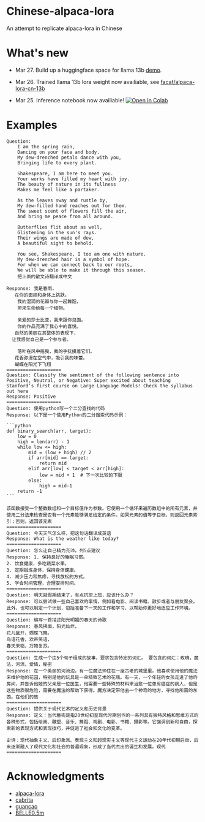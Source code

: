 # Chinese-alpaca-lora

An attempt to replicate alpaca-lora in Chinese

# What's new

- Mar 27. Build up a huggingface space for llama 13b [demo](https://huggingface.co/spaces/facat/alpaca-lora-cn).

- Mar 26. Trained llama 13b lora weight now availiable, see [facat/alpaca-lora-cn-13b](https://huggingface.co/facat/alpaca-lora-cn-13b)
- Mar 25. Inference notebook now availiable! <a href="https://colab.research.google.com/github/fecet/alpaca-lora-Chinese/blob/master/alpaca_lora_cn_eval.ipynb" target="_parent"><img src="https://colab.research.google.com/assets/colab-badge.svg" alt="Open In Colab"/></a> 

# Examples 

````
Question: 
    I am the spring rain,
    Dancing on your face and body.
    My dew-drenched petals dance with you,
    Bringing life to every plant.

    Shakespeare, I am here to meet you.
    Your works have filled my heart with joy.
    The beauty of nature in its fullness
    Makes me feel like a partaker.

    As the leaves sway and rustle by,
    My dew-filled hand reaches out for them.
    The sweet scent of flowers fill the air,
    And bring me peace from all around.

    Butterflies flit about as well,
    Glistening in the sun's rays.
    Their wings are made of dew,
    A beautiful sight to behold.

    You see, Shakespeare, I too am one with nature.
    My dew-drenched hair is a symbol of hope.
    For when we can connect back to our roots,
    We will be able to make it through this season.
    把上面的散文诗翻译成中文
    
Response: 我是春雨，
   在你的面颊和身体上跳跃。
    我的湿润的花瓣与你一起舞蹈，
    带来生命给每一个植物。

    亲爱的莎士比亚，我来跟你见面。
    你的作品充满了我心中的喜悦。
   自然的美丽在其整体的表现下，
  让我感觉自己是一个参与者。
 
    落叶在风中摇曳，我的手抚摸着它们。 
   花香弥漫在空气中，吸引我的味蕾。  
   蝴蝶在阳光下飞翔
====================
Question: Classify the sentiment of the following sentence into Positive, Neutral, or Negative: Super excited about teaching Stanford’s first course on Large Language Models! Check the syllabus out here
Response: Positive
====================
Question: 使用python写一个二分查找的代码
Response: 以下是一个使用Python的二分搜索代码示例：

```python
def binary_search(arr, target):
    low = 0
    high = len(arr) - 1
    while low <= high:
        mid = (low + high) // 2
        if arr[mid] == target:
            return mid
        elif arr[low] < target < arr[high]:
            low = mid + 1  # 下一次比较的下限
        else: 
            high = mid-1 
    return -1
```

该函数接受一个整数数组和一个目标值作为参数。它使用一个循环来遍历数组中的所有元素，并使用二分法来检查是否有一个元素能够满足给定的条件。如果元素的值等于目标，则返回元素索引；否则，返回该元素
====================
Question: 今天天气怎么样，把这句话翻译成英语
Response: What is the weather like today?
====================
Question: 怎么让自己精力充沛，列5点建议
Response: 1. 保持良好的睡眠习惯。
2. 饮食健康，多吃蔬菜水果。
3. 定期锻炼身体，保持身体健康。
4. 减少压力和焦虑，寻找放松的方式。
5. 学会时间管理，合理安排时间。
====================
Question: 明天就假期结束了，有点抗拒上班，应该什么办？
Response: 可以尝试做一些自己喜欢的事情，例如看电影、阅读书籍、散步或者与朋友聚会。此外，也可以制定一个计划，包括准备下一天的工作和学习，以帮助你更好地适应工作环境。
====================
Question: 编写一首描述阳光明媚的春天的诗歌
Response: 春风拂面，阳光灿烂，
花儿盛开，蝴蝶飞舞。
鸟语花香，欢声笑语，
春天来临，万物复苏。
====================
Question: 生成一个由5个句子组成的故事，要求包含特定的词汇。 要包含的词汇：玫瑰，魔法，河流，爱情，秘密
Response: 在一个美丽的河流边，有一位魔法师住在一座古老的城堡里。他喜欢使用他的魔法来维护他的花园，特别是他的玩具是一朵精致艺术的花瓶。有一天，一个年轻的女孩走进了他的房间，并告诉他她的父亲是一位医生，他需要一些特殊的材料来治愈一位患有癌症的病人，但是这些物质很危险，需要在魔法的帮助下获得。魔方决定带他去一个神奇的地方，寻找他所需的东西。在他们的旅
====================
Question: 提供关于现代艺术的定义和历史背景
Response: 定义：当代藝術是指20世纪初至现代时期创作的一系列具有独特风格和思维方式的各种形式，包括绘画、雕塑、音乐、舞蹈、戏剧、电影、书籍、摄影等。它强调创新和自由，探索新的表现方式和表现技巧，并促进了社会和文化的变革。

史诗：现代抽象主义、后印象派、表现主义和超现实主义等现代主义运动在20年代初期启动，后来逐渐融入了现代文化和社会的普遍现象，形成了当代杰出的诞生和发展。现代
====================
````
# Acknowledgments

- [alpaca-lora](https://github.com/tloen/alpaca-lora)
- [cabrita](https://github.com/22-hours/cabrita)
- [guancao](https://guanaco-model.github.io/)
- [BELLE0.5m](https://github.com/LianjiaTech/BELLE)
